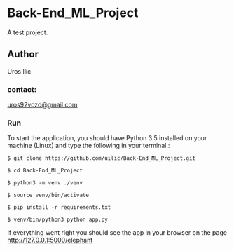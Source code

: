 # Back-End_ML_Project
A test project.

## Author

Uros Ilic

### contact:
uros92vozd@gmail.com
### Run

To start the application, you should have Python 3.5 installed on your machine (Linux) and type the following in your terminal.:

```
$ git clone https://github.com/uilic/Back-End_ML_Project.git

$ cd Back-End_ML_Project

$ python3 -m venv ./venv

$ source venv/bin/activate

$ pip install -r requirements.txt

$ venv/bin/python3 python app.py 
```
If everything went right you should see the app in your browser on the page  http://127.0.0.1:5000/elephant
